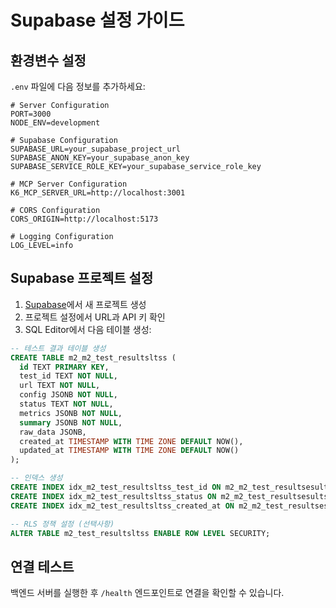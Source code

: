 # Supabase 설정 가이드

## 환경변수 설정

`.env` 파일에 다음 정보를 추가하세요:

```env
# Server Configuration
PORT=3000
NODE_ENV=development

# Supabase Configuration
SUPABASE_URL=your_supabase_project_url
SUPABASE_ANON_KEY=your_supabase_anon_key
SUPABASE_SERVICE_ROLE_KEY=your_supabase_service_role_key

# MCP Server Configuration
K6_MCP_SERVER_URL=http://localhost:3001

# CORS Configuration
CORS_ORIGIN=http://localhost:5173

# Logging Configuration
LOG_LEVEL=info
```

## Supabase 프로젝트 설정

1. [Supabase](https://supabase.com)에서 새 프로젝트 생성
2. 프로젝트 설정에서 URL과 API 키 확인
3. SQL Editor에서 다음 테이블 생성:

```sql
-- 테스트 결과 테이블 생성
CREATE TABLE m2_m2_test_resultsltss (
  id TEXT PRIMARY KEY,
  test_id TEXT NOT NULL,
  url TEXT NOT NULL,
  config JSONB NOT NULL,
  status TEXT NOT NULL,
  metrics JSONB NOT NULL,
  summary JSONB NOT NULL,
  raw_data JSONB,
  created_at TIMESTAMP WITH TIME ZONE DEFAULT NOW(),
  updated_at TIMESTAMP WITH TIME ZONE DEFAULT NOW()
);

-- 인덱스 생성
CREATE INDEX idx_m2_test_resultsltss_test_id ON m2_m2_test_resultsesultss(test_id);
CREATE INDEX idx_m2_test_resultsltss_status ON m2_m2_test_resultsesultss(status);
CREATE INDEX idx_m2_test_resultsltss_created_at ON m2_m2_test_resultsesultss(created_at);

-- RLS 정책 설정 (선택사항)
ALTER TABLE m2_test_resultsltss ENABLE ROW LEVEL SECURITY;
```

## 연결 테스트

백엔드 서버를 실행한 후 `/health` 엔드포인트로 연결을 확인할 수 있습니다. 